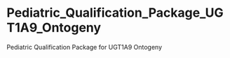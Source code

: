 # Pediatric_Qualification_Package_UGT1A9_Ontogeny
Pediatric Qualification Package for UGT1A9 Ontogeny 
